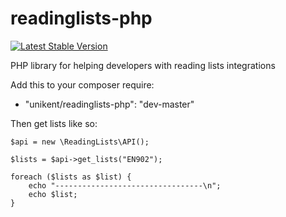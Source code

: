 readinglists-php
================

[![Latest Stable Version](https://poser.pugx.org/unikent/readinglists-php/v/stable.png)](https://packagist.org/packages/unikent/readinglists-php)

PHP library for helping developers with reading lists integrations

Add this to your composer require:
 * "unikent/readinglists-php": "dev-master"

Then get lists like so:
```
$api = new \ReadingLists\API();

$lists = $api->get_lists("EN902");

foreach ($lists as $list) {
    echo "---------------------------------\n";
    echo $list;
}
```
